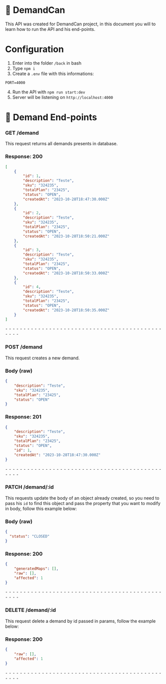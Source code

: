 # 🥫 DemandCan

This API was created for DemandCan project, in this document you will to learn how to run the API and his end-points.

# Configuration

1. Enter into the folder `/back` in bash
2. Type `npm i`
3. Create a `.env` file with this informations:
```env
PORT=4000
```
4. Run the API with `npm run start:dev`
5. Server will be listening on `http://localhost:4000`

# 📁 Demand End-points
### GET /demand
This request returns all demands presents in database.

### Response: 200
```json
[
    {
        "id": 1,
        "description": "Teste",
        "sku": "324235",
        "totalPlan": "23425",
        "status": "OPEN",
        "createdAt": "2023-10-28T18:47:30.000Z"
    },
    {
        "id": 2,
        "description": "Teste",
        "sku": "324235",
        "totalPlan": "23425",
        "status": "OPEN",
        "createdAt": "2023-10-28T18:50:21.000Z"
    },
    {
        "id": 3,
        "description": "Teste",
        "sku": "324235",
        "totalPlan": "23425",
        "status": "OPEN",
        "createdAt": "2023-10-28T18:50:33.000Z"
    },
    {
        "id": 4,
        "description": "Teste",
        "sku": "324235",
        "totalPlan": "23425",
        "status": "OPEN",
        "createdAt": "2023-10-28T18:50:35.000Z"
    }
]
```


⁃ ⁃ ⁃ ⁃ ⁃ ⁃ ⁃ ⁃ ⁃ ⁃ ⁃ ⁃ ⁃ ⁃ ⁃ ⁃ ⁃ ⁃ ⁃ ⁃ ⁃ ⁃ ⁃ ⁃ ⁃ ⁃ ⁃ ⁃ ⁃ ⁃ ⁃ ⁃ ⁃ ⁃ ⁃ ⁃ ⁃ ⁃ ⁃ ⁃ ⁃ ⁃ ⁃ ⁃ ⁃ ⁃ ⁃
### POST /demand
This request creates a new demand.

### Body (**raw**)
```json
{
    "description": "Teste",
    "sku": "324235",
    "totalPlan": "23425",
    "status": "OPEN"
}
```

### Response: 201
```json
{
    "description": "Teste",
    "sku": "324235",
    "totalPlan": "23425",
    "status": "OPEN",
    "id": 1,
    "createdAt": "2023-10-28T18:47:30.000Z"
}
```


⁃ ⁃ ⁃ ⁃ ⁃ ⁃ ⁃ ⁃ ⁃ ⁃ ⁃ ⁃ ⁃ ⁃ ⁃ ⁃ ⁃ ⁃ ⁃ ⁃ ⁃ ⁃ ⁃ ⁃ ⁃ ⁃ ⁃ ⁃ ⁃ ⁃ ⁃ ⁃ ⁃ ⁃ ⁃ ⁃ ⁃ ⁃ ⁃ ⁃ ⁃ ⁃ ⁃ ⁃ ⁃ ⁃ ⁃
### PATCH /demand/:id
This requests update the body of an object already created, so you need to pass his `id` to find this object and pass the property that you want to modify in body, follow this example below:

### Body (**raw**)

```json
{
  "status": "CLOSED"
}
```

### Response: 200
```json
{
    "generatedMaps": [],
    "raw": [],
    "affected": 1
}
```


⁃ ⁃ ⁃ ⁃ ⁃ ⁃ ⁃ ⁃ ⁃ ⁃ ⁃ ⁃ ⁃ ⁃ ⁃ ⁃ ⁃ ⁃ ⁃ ⁃ ⁃ ⁃ ⁃ ⁃ ⁃ ⁃ ⁃ ⁃ ⁃ ⁃ ⁃ ⁃ ⁃ ⁃ ⁃ ⁃ ⁃ ⁃ ⁃ ⁃ ⁃ ⁃ ⁃ ⁃ ⁃ ⁃ ⁃
### DELETE /demand/:id
This request delete a demand by id passed in params, follow the example below:

### Response: 200
```json
{
    "raw": [],
    "affected": 1
}
```


⁃ ⁃ ⁃ ⁃ ⁃ ⁃ ⁃ ⁃ ⁃ ⁃ ⁃ ⁃ ⁃ ⁃ ⁃ ⁃ ⁃ ⁃ ⁃ ⁃ ⁃ ⁃ ⁃ ⁃ ⁃ ⁃ ⁃ ⁃ ⁃ ⁃ ⁃ ⁃ ⁃ ⁃ ⁃ ⁃ ⁃ ⁃ ⁃ ⁃ ⁃ ⁃ ⁃ ⁃ ⁃ ⁃ ⁃
